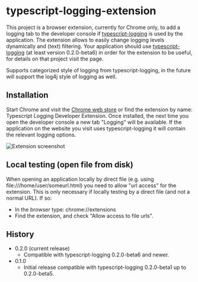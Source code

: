 # typescript-logging-extension

This project is a browser extension, currently for Chrome only, to add a logging tab to the developer console if [typescript-logging](https://github.com/mreuvers/typescript-logging) is used by the application.
The extension allows to easily change logging levels dynamically and (text) filtering. Your application should use [typescript-logging](https://github.com/mreuvers/typescript-logging) (at least version 0.2.0-beta6)
in order for the extension to be useful, for details on that project visit the page.

Supports categorized style of logging from typescript-logging, in the future will support the log4j style of logging as well.

## Installation

Start Chrome and visit the [Chrome web store](https://chrome.google.com/webstore/detail/dnkalbdehemhbelicgdnpjdmimnkiojd) or find the extension by name: Typescript Logging Developer Extension.
Once installed, the next time you open the developer console a new tab "Logging" will be available. If the application on the website you visit uses typescript-logging
it will contain the relevant logging options.

![Extension screenshot](img/typescript-logging-tab.png)


## Local testing (open file from disk)

When opening an application locally by direct file (e.g. using file:///home/user/someurl.html) you need to allow "url access" for the extension. This is only necessary if locally testing by a direct file (and not a normal URL).
If so:
* In the browser type: chrome://extensions
* Find the extension, and check "Allow access to file urls".

## History
* 0.2.0 (current release)
  * Compatible with typescript-logging 0.2.0-beta6 and newer.
* 0.1.0
  * Initial release compatible with typescript-logging 0.2.0-beta1 up to 0.2.0-beta5.
